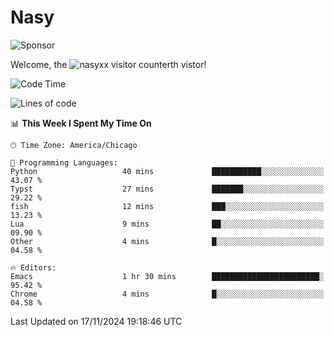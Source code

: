 # Nasy

<!--
<p align="center">
<img height="200" src="https://github-readme-stats.vercel.app/api?username=nasyxx&count_private=true&show_icons=true&theme=dracula&include_all_commits=true"/>
<img height="200" src="https://github-readme-stats.vercel.app/api/top-langs/?username=nasyxx&theme=dracula&hide=html,jupyter+notebook&count_private=true&show_icons=true"/>
</p>

  
----------------
-->

![Sponsor](https://img.shields.io/static/v1.svg?label=Sponsor&message=%E2%9D%A4&logo=GitHub&style=flat&color=pink)
 
Welcome, the ![nasyxx visitor counter](https://count.getloli.com/get/@nasyxx?theme=rule34)th vistor!
 
<!--START_SECTION:waka-->
![Code Time](http://img.shields.io/badge/Code%20Time-4%2C723%20hrs%2050%20mins-blue)

![Lines of code](https://img.shields.io/badge/From%20Hello%20World%20I%27ve%20Written-6.3%20million%20lines%20of%20code-blue)

📊 **This Week I Spent My Time On** 

```text
🕑︎ Time Zone: America/Chicago

💬 Programming Languages: 
Python                   40 mins             ███████████░░░░░░░░░░░░░░   43.07 % 
Typst                    27 mins             ███████░░░░░░░░░░░░░░░░░░   29.22 % 
fish                     12 mins             ███░░░░░░░░░░░░░░░░░░░░░░   13.23 % 
Lua                      9 mins              ██░░░░░░░░░░░░░░░░░░░░░░░   09.90 % 
Other                    4 mins              █░░░░░░░░░░░░░░░░░░░░░░░░   04.58 % 

🔥 Editors: 
Emacs                    1 hr 30 mins        ████████████████████████░   95.42 % 
Chrome                   4 mins              █░░░░░░░░░░░░░░░░░░░░░░░░   04.58 % 
```


 Last Updated on 17/11/2024 19:18:46 UTC
<!--END_SECTION:waka-->

<!-- ![visitors](https://visitor-badge.laobi.icu/badge?page_id=nasyxx.nasyxx) -->
